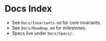 # Docs Index

- See `Docs/Invariants.md` for core invariants.
- See `Docs/Roadmap.md` for milestones.
- Specs live under `Docs/Specs/`.
